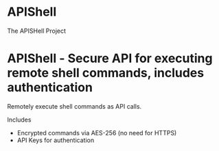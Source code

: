 # APIShell
The APISHell Project

APIShell - Secure API for executing remote shell commands, includes authentication 
===================================================================================
Remotely execute shell commands as API calls.

Includes
* Encrypted commands via AES-256 (no need for HTTPS)
* API Keys for authentication 

